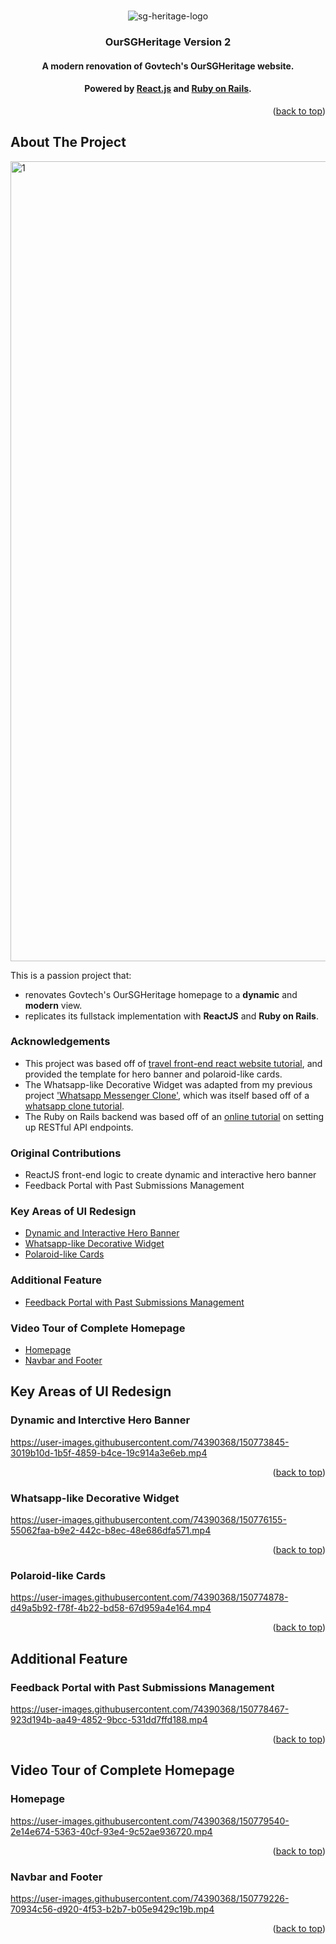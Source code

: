 <div id="top"></div>
<!--
*** Template: Best-README-Template (othneildrew/Best-README-Template)
-->

<!-- PROJECT LOGO -->
<br />
<div align="center">
  
  ![sg-heritage-logo](https://user-images.githubusercontent.com/74390368/150759432-526428ee-0bae-4761-88cf-00b62847b7fd.png)

  <h3 align="center">OurSGHeritage Version 2</h3>
  <h4 align="center">A modern renovation of Govtech's OurSGHeritage website.</h4>
  <h4 align="center">Powered by <a href="https://reactjs.org/">React.js</a> and <a href="https://rubyonrails.org/">Ruby on Rails</a>.</h4>

</div>

<p align="right">(<a href="#top">back to top</a>)</p>

<!-- ABOUT THE PROJECT -->
## About The Project
<img width="1280" alt="1" src="https://user-images.githubusercontent.com/74390368/150767826-8fe991aa-cfba-41f3-b493-f8c0d465d460.png">

This is a passion project that:
* renovates Govtech's OurSGHeritage homepage to a **dynamic** and **modern** view.
* replicates its fullstack implementation with **ReactJS** and **Ruby on Rails**.

### Acknowledgements
* This project was based off of [travel front-end react website tutorial](https://youtu.be/I2UBjN5ER4s), and provided the template for hero banner and polaroid-like cards. 
* The Whatsapp-like Decorative Widget was adapted from my previous project ['Whatsapp Messenger Clone'](https://github.com/jrenjiaqi/WhatsApp-Messenger-Clone), which was itself based off of a [whatsapp clone tutorial](https://youtu.be/gzdQDxzW2Tw).
* The Ruby on Rails backend was based off of an [online tutorial](https://youtu.be/QojnRc7SS9o) on setting up RESTful API endpoints.

### Original Contributions
* ReactJS front-end logic to create dynamic and interactive hero banner
* Feedback Portal with Past Submissions Management

### Key Areas of UI Redesign
<ul>
  <li> <a href="#dynamic-and-interctive-hero-banner">Dynamic and Interactive Hero Banner</a></li>
  <li> <a href="#whatsapp-like-decorative-widget">Whatsapp-like Decorative Widget</a></li>
  <li> <a href="#polaroid-like-cards">Polaroid-like Cards</a></li>
</ul>
 
### Additional Feature
<ul>
  <li><a href="#feedback-portal-with-past-submissions-management">Feedback Portal with Past Submissions Management</a></li>
</ul>

### Video Tour of Complete Homepage
<ul>
  <li><a href="#homepage">Homepage</a></li>
  <li><a href="#navbar-and-footer">Navbar and Footer</a></li>
</ul>

<!-- GETTING STARTED -->
## Key Areas of UI Redesign

### Dynamic and Interctive Hero Banner
https://user-images.githubusercontent.com/74390368/150773845-3019b10d-1b5f-4859-b4ce-19c914a3e6eb.mp4

<p align="right">(<a href="#key-areas-of-ui-redesign">back to top</a>)</p>

### Whatsapp-like Decorative Widget
https://user-images.githubusercontent.com/74390368/150776155-55062faa-b9e2-442c-b8ec-48e686dfa571.mp4

<p align="right">(<a href="#key-areas-of-ui-redesign">back to top</a>)</p>

### Polaroid-like Cards
https://user-images.githubusercontent.com/74390368/150774878-d49a5b92-f78f-4b22-bd58-67d959a4e164.mp4

<p align="right">(<a href="#key-areas-of-ui-redesign">back to top</a>)</p>

## Additional Feature

### Feedback Portal with Past Submissions Management
https://user-images.githubusercontent.com/74390368/150778467-923d194b-aa49-4852-9bcc-531dd7ffd188.mp4

<p align="right">(<a href="#key-areas-of-ui-redesign">back to top</a>)</p>

## Video Tour of Complete Homepage
### Homepage
https://user-images.githubusercontent.com/74390368/150779540-2e14e674-5363-40cf-93e4-9c52ae936720.mp4

<p align="right">(<a href="#key-areas-of-ui-redesign">back to top</a>)</p>

### Navbar and Footer
https://user-images.githubusercontent.com/74390368/150779226-70934c56-d920-4f53-b2b7-b05e9429c19b.mp4

<p align="right">(<a href="#key-areas-of-ui-redesign">back to top</a>)</p>
